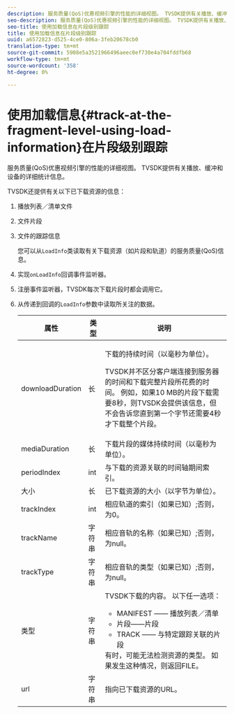 ```yaml
---
description: 服务质量(QoS)优惠视频引擎的性能的详细视图。 TVSDK提供有关播放、缓冲和设备的详细统计信息。
seo-description: 服务质量(QoS)优惠视频引擎的性能的详细视图。 TVSDK提供有关播放、缓冲和设备的详细统计信息。
seo-title: 使用加载信息在片段级别跟踪
title: 使用加载信息在片段级别跟踪
uuid: a6572823-d525-4ce0-806a-3feb20678cb0
translation-type: tm+mt
source-git-commit: 5908e5a3521966496aeec0ef730e4a704fddfb68
workflow-type: tm+mt
source-wordcount: '358'
ht-degree: 0%

---
```



# 使用加载信息{#track-at-the-fragment-level-using-load-information}在片段级别跟踪

服务质量(QoS)优惠视频引擎的性能的详细视图。 TVSDK提供有关播放、缓冲和设备的详细统计信息。

TVSDK还提供有关以下已下载资源的信息：

1. 播放列表／清单文件
1. 文件片段
1. 文件的跟踪信息

   您可以从`LoadInfo`类读取有关下载资源（如片段和轨道）的服务质量(QoS)信息。

1. 实现`onLoadInfo`回调事件监听器。
1. 注册事件监听器，TVSDK每次下载片段时都会调用它。
1. 从传递到回调的`LoadInfo`参数中读取所关注的数据。

   <table id="table_06BD536A23AB4A73B510998426BAE143"> 
    <thead> 
      <tr> 
      <th colname="col01" class="entry"> 属性 </th> 
      <th colname="col1" class="entry"> 类型 </th> 
      <th colname="col2" class="entry"> 说明 </th> 
      </tr> 
    </thead>
    <tbody> 
      <tr> 
      <td colname="col01"> <span class="codeph"> downloadDuration  </span> </td> 
      <td colname="col1"> <span class="codeph"> 长  </span> </td> 
      <td colname="col2"> <p>下载的持续时间（以毫秒为单位）。 </p> <p>TVSDK并不区分客户端连接到服务器的时间和下载完整片段所花费的时间。 例如，如果10 MB的片段下载需要8秒，则TVSDK会提供该信息，但不会告诉您直到第一个字节还需要4秒才下载整个片段。 </p> </td> 
      </tr> 
      <tr> 
      <td colname="col01"> <span class="codeph"> mediaDuration  </span> </td> 
      <td colname="col1"> <span class="codeph"> 长  </span> </td> 
      <td colname="col2"> 下载片段的媒体持续时间（以毫秒为单位）。 </td> 
      </tr> 
      <tr> 
      <td colname="col01"> <span class="codeph"> periodIndex  </span> </td> 
      <td colname="col1"> <span class="codeph"> int  </span> </td> 
      <td colname="col2"> 与下载的资源关联的时间轴期间索引。 </td> 
      </tr> 
      <tr> 
      <td colname="col01"> <span class="codeph"> 大小  </span> </td> 
      <td colname="col1"> <span class="codeph"> 长  </span> </td> 
      <td colname="col2"> 已下载资源的大小（以字节为单位）。 </td> 
      </tr> 
      <tr> 
      <td colname="col01"> <span class="codeph"> trackIndex  </span> </td> 
      <td colname="col1"> <span class="codeph"> int  </span> </td> 
      <td colname="col2"> 相应轨道的索引（如果已知）;否则，为0。 </td> 
      </tr> 
      <tr> 
      <td colname="col01"> <span class="codeph"> trackName  </span> </td> 
      <td colname="col1"> <span class="codeph"> 字符串  </span> </td> 
      <td colname="col2"> 相应音轨的名称（如果已知）;否则，为null。 </td> 
      </tr> 
      <tr> 
      <td colname="col01"> <span class="codeph"> trackType  </span> </td> 
      <td colname="col1"> <span class="codeph"> 字符串  </span> </td> 
      <td colname="col2"> 相应音轨的类型（如果已知）;否则，为null。 </td> 
      </tr> 
      <tr> 
      <td colname="col01"> <span class="codeph"> 类型  </span> </td> 
      <td colname="col1"> <span class="codeph"> 字符串  </span> </td> 
      <td colname="col2"> TVSDK下载的内容。 以下任一选项： 
      <ul id="ul_9C3BDEBD878544DA95C7FF81114F9B5C"> 
      <li id="li_A093552B492A44FD8B30785E465F6886">MANIFEST —— 播放列表／清单 </li> 
      <li id="li_DEF9AC71AA564F9BB4C5D4E834432EE5">片段——片段 </li> 
      <li id="li_57821F47B6F04CD38570BCE6447A01B8">TRACK —— 与特定跟踪关联的片段 </li> 
      </ul> 有时，可能无法检测资源的类型。 如果发生这种情况，则返回FILE。 </td> 
      </tr> 
      <tr> 
      <td colname="col01"> <span class="codeph"> url  </span> </td> 
      <td colname="col1"> <span class="codeph"> 字符串  </span> </td> 
      <td colname="col2"> 指向已下载资源的URL。 </td> 
      </tr> 
    </tbody> 
   </table>
